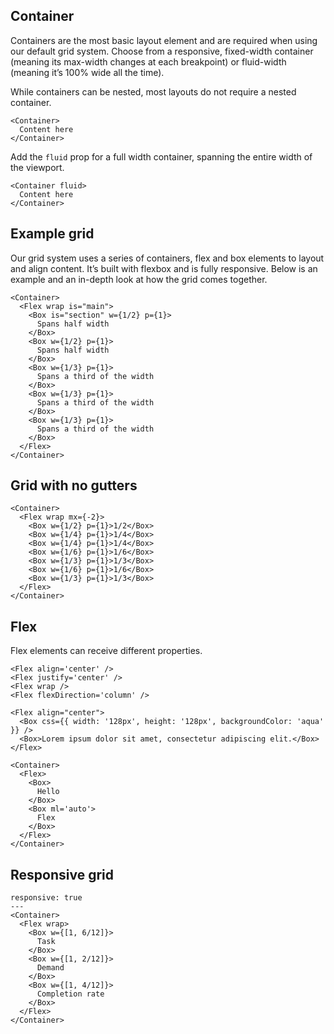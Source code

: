 ## Container
Containers are the most basic layout element and are required when using our default grid system. Choose from a responsive, fixed-width container (meaning its max-width changes at each breakpoint) or fluid-width (meaning it’s 100% wide all the time).

While containers can be nested, most layouts do not require a nested container.
```react
<Container>
  Content here
</Container>
```

Add the `fluid` prop for a full width container, spanning the entire width of the viewport.
```react
<Container fluid>
  Content here
</Container>
```

## Example grid
Our grid system uses a series of containers, flex and box elements to layout and align content. It’s built with flexbox and is fully responsive. Below is an example and an in-depth look at how the grid comes together.
```react
<Container>
  <Flex wrap is="main">
    <Box is="section" w={1/2} p={1}>
      Spans half width
    </Box>
    <Box w={1/2} p={1}>
      Spans half width
    </Box>
    <Box w={1/3} p={1}>
      Spans a third of the width
    </Box>
    <Box w={1/3} p={1}>
      Spans a third of the width
    </Box>
    <Box w={1/3} p={1}>
      Spans a third of the width
    </Box>
  </Flex>
</Container>
```

## Grid with no gutters
```react
<Container>
  <Flex wrap mx={-2}>
    <Box w={1/2} p={1}>1/2</Box>
    <Box w={1/4} p={1}>1/4</Box>
    <Box w={1/4} p={1}>1/4</Box>
    <Box w={1/6} p={1}>1/6</Box>
    <Box w={1/3} p={1}>1/3</Box>
    <Box w={1/6} p={1}>1/6</Box>
    <Box w={1/3} p={1}>1/3</Box>
  </Flex>
</Container>
```

## Flex
Flex elements can receive different properties.

```
<Flex align='center' />
<Flex justify='center' />
<Flex wrap />
<Flex flexDirection='column' />
```

```react
<Flex align="center">
  <Box css={{ width: '128px', height: '128px', backgroundColor: 'aqua' }} />
  <Box>Lorem ipsum dolor sit amet, consectetur adipiscing elit.</Box>
</Flex>
```

```react
<Container>
  <Flex>
    <Box>
      Hello
    </Box>
    <Box ml='auto'>
      Flex
    </Box>
  </Flex>
</Container>
```

## Responsive grid
```react
responsive: true
---
<Container>
  <Flex wrap>
    <Box w={[1, 6/12]}>
      Task
    </Box>
    <Box w={[1, 2/12]}>
      Demand
    </Box>
    <Box w={[1, 4/12]}>
      Completion rate
    </Box>
  </Flex>
</Container>
```
